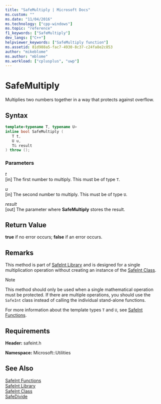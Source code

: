 ```yaml
---
title: "SafeMultiply | Microsoft Docs"
ms.custom: ""
ms.date: "11/04/2016"
ms.technology: ["cpp-windows"]
ms.topic: "reference"
f1_keywords: ["SafeMultiply"]
dev_langs: ["C++"]
helpviewer_keywords: ["SafeMultiply function"]
ms.assetid: 81d988a5-fac7-4930-8c37-c24fa8e2c853
author: "mikeblome"
ms.author: "mblome"
ms.workload: ["cplusplus", "uwp"]
---
```

# SafeMultiply

Multiplies two numbers together in a way that protects against overflow.

## Syntax

```cpp
template<typename T, typename U>
inline bool SafeMultiply (
   T t,
   U u,
   T& result
) throw ();
```

### Parameters

*t*<br/>
[in] The first number to multiply. This must be of type `T`.

*u*<br/>
[in] The second number to multiply. This must be of type `U`.

*result*<br/>
[out] The parameter where **SafeMultiply** stores the result.

## Return Value

**true** if no error occurs; **false** if an error occurs.

## Remarks

This method is part of [SafeInt Library](../windows/safeint-library.md) and is designed for a single multiplication operation without creating an instance of the [SafeInt Class](../windows/safeint-class.md).

> [!NOTE]
> This method should only be used when a single mathematical operation must be protected. If there are multiple operations, you should use the `SafeInt` class instead of calling the individual stand-alone functions.

For more information about the template types `T` and `U`, see [SafeInt Functions](../windows/safeint-functions.md).

## Requirements

**Header:** safeint.h

**Namespace:** Microsoft::Utilities

## See Also

[SafeInt Functions](../windows/safeint-functions.md)  
[SafeInt Library](../windows/safeint-library.md)  
[SafeInt Class](../windows/safeint-class.md)  
[SafeDivide](../windows/safedivide.md)